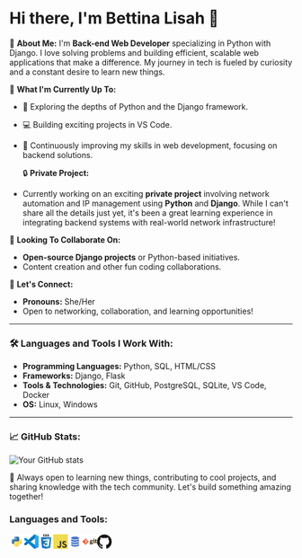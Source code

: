 # Hi there, I'm Bettina Lisah 👋

🎯 **About Me:**
I'm **Back-end Web Developer** specializing in Python with Django. I love solving problems and building efficient, scalable web applications that make a difference. My journey in tech is fueled by curiosity and a constant desire to learn new things.

🚀 **What I'm Currently Up To:**
- 🌱 Exploring the depths of Python and the Django framework.
- 💻 Building exciting projects in VS Code.
- 🔧 Continuously improving my skills in web development, focusing on backend solutions.

  🔒 **Private Project:**
- Currently working on an exciting **private project** involving network automation and IP management using **Python** and **Django**. While I can't share all the details just yet, it's been a great learning experience in integrating backend systems with real-world network infrastructure!


🤝 **Looking To Collaborate On:**
- **Open-source Django projects** or Python-based initiatives.
- Content creation and other fun coding collaborations.

🔗 **Let's Connect:**
- **Pronouns:** She/Her
- Open to networking, collaboration, and learning opportunities!

---

### 🛠 **Languages and Tools I Work With:**
- **Programming Languages:** Python, SQL, HTML/CSS
- **Frameworks:** Django, Flask
- **Tools & Technologies:** Git, GitHub, PostgreSQL, SQLite, VS Code, Docker
- **OS:** Linux, Windows

---

### 📈 **GitHub Stats:**

![Your GitHub stats](https://github-readme-stats.vercel.app/api?username=bettinalisah&show_icons=true&theme=radical)

🌟 Always open to learning new things, contributing to cool projects, and sharing knowledge with the tech community. Let's build something amazing together!


### Languages and Tools:
<img align="left" alt="Python" width="26px" src="https://raw.githubusercontent.com/github/explore/80688e429a7d4ef2fca1e82350fe8e3517d3494d/topics/python/python.png" />

<img align="left" alt="Visual Studio Code" width="26px" src="https://raw.githubusercontent.com/github/explore/80688e429a7d4ef2fca1e82350fe8e3517d3494d/topics/visual-studio-code/visual-studio-code.png" />

<img align="left" alt="CSS3" width="26px" src="https://raw.githubusercontent.com/github/explore/80688e429a7d4ef2fca1e82350fe8e3517d3494d/topics/css/css.png" />

<img align="left" alt="JavaScript" width="26px" src="https://raw.githubusercontent.com/github/explore/80688e429a7d4ef2fca1e82350fe8e3517d3494d/topics/javascript/javascript.png" />

<img align="left" alt="SQL" width="26px" src="https://raw.githubusercontent.com/github/explore/80688e429a7d4ef2fca1e82350fe8e3517d3494d/topics/sql/sql.png" />

<img align="left" alt="Git" width="26px" src="https://raw.githubusercontent.com/github/explore/80688e429a7d4ef2fca1e82350fe8e3517d3494d/topics/git/git.png" />

<img align="left" alt="GitHub" width="26px" src="https://raw.githubusercontent.com/github/explore/78df643247d429f6cc873026c0622819ad797942/topics/github/github.png" />
